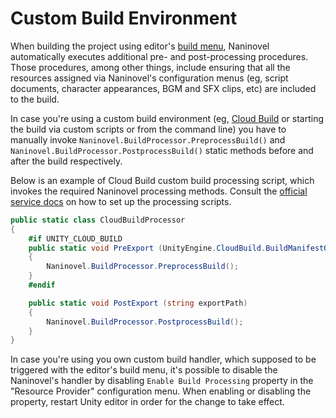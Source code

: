 ﻿# Custom Build Environment

When building the project using editor's [build menu](https://docs.unity3d.com/Manual/BuildSettings.html), Naninovel automatically executes additional pre- and post-processing procedures. Those procedures, among other things, include ensuring that all the resources assigned via Naninovel's configuration menus (eg, script documents, character appearances, BGM and SFX clips, etc) are included to the build.

In case you're using a custom build environment (eg, [Cloud Build](https://unity3d.com/unity/features/cloud-build) or starting the build via custom scripts or from the command line) you have to manually invoke `Naninovel.BuildProcessor.PreprocessBuild()` and `Naninovel.BuildProcessor.PostprocessBuild()` static methods before and after the build respectively.

Below is an example of Cloud Build custom build processing script, which invokes the required Naninovel processing methods. Consult the [official service docs](https://docs.unity3d.com/Manual/UnityCloudBuildPreAndPostExportMethods.html) on how to set up the processing scripts.

```csharp
public static class CloudBuildProcessor 
{
	#if UNITY_CLOUD_BUILD
    public static void PreExport (UnityEngine.CloudBuild.BuildManifestObject manifest)
    {
        Naninovel.BuildProcessor.PreprocessBuild();
    }
	#endif

    public static void PostExport (string exportPath)
    {
        Naninovel.BuildProcessor.PostprocessBuild();        
    }
}
```

In case you're using you own custom build handler, which supposed to be triggered with the editor's build menu, it's possible to disable the Naninovel's handler by disabling `Enable Build Processing` property in the "Resource Provider" configuration menu. When enabling or disabling the property, restart Unity editor in order for the change to take effect.
